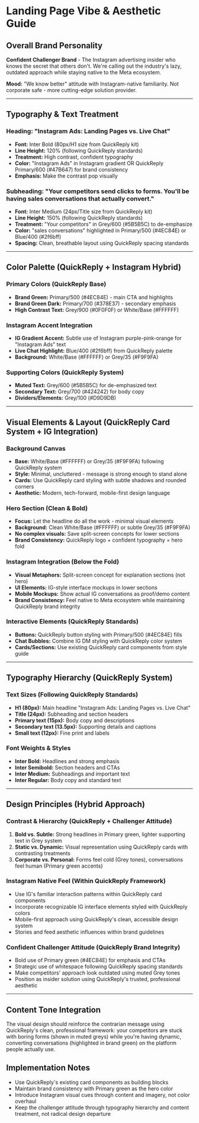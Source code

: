 # Landing Page Vibe & Aesthetic Guide

## Overall Brand Personality
**Confident Challenger Brand** - The Instagram advertising insider who knows the secret that others don't. We're calling out the industry's lazy, outdated approach while staying native to the Meta ecosystem.

**Mood:** "We know better" attitude with Instagram-native familiarity. Not corporate safe - more cutting-edge solution provider.

---

## Typography & Text Treatment

### Heading: "Instagram Ads: Landing Pages vs. Live Chat"
- **Font:** Inter Bold (80px/H1 size from QuickReply kit)
- **Line Height:** 120% (following QuickReply standards)
- **Treatment:** High contrast, confident typography
- **Color:** "Instagram Ads" in Instagram gradient OR QuickReply Primary/600 (#47B647) for brand consistency
- **Emphasis:** Make the contrast pop visually

### Subheading: "Your competitors send clicks to forms. You'll be having sales conversations that actually convert."
- **Font:** Inter Medium (24px/Title size from QuickReply kit)
- **Line Height:** 150% (following QuickReply standards)
- **Treatment:** "Your competitors" in Grey/600 (#5B5B5C) to de-emphasize
- **Color:** "sales conversations" highlighted in Primary/500 (#4EC84E) or Blue/400 (#2f6bff)
- **Spacing:** Clean, breathable layout using QuickReply spacing standards

---

## Color Palette (QuickReply + Instagram Hybrid)

### Primary Colors (QuickReply Base)
- **Brand Green:** Primary/500 (#4EC84E) - main CTA and highlights
- **Brand Green Dark:** Primary/700 (#378E37) - secondary emphasis
- **High Contrast Text:** Grey/900 (#0F0F0F) or White/Base (#FFFFFF)

### Instagram Accent Integration
- **IG Gradient Accent:** Subtle use of Instagram purple-pink-orange for "Instagram Ads" text
- **Live Chat Highlight:** Blue/400 (#2f6bff) from QuickReply palette
- **Background:** White/Base (#FFFFFF) or Grey/35 (#F9F9FA)

### Supporting Colors (QuickReply System)
- **Muted Text:** Grey/600 (#5B5B5C) for de-emphasized text
- **Secondary Text:** Grey/700 (#424242) for body copy
- **Dividers/Elements:** Grey/100 (#D9D9DB)

---

## Visual Elements & Layout (QuickReply Card System + IG Integration)

### Background Canvas
- **Base:** White/Base (#FFFFFF) or Grey/35 (#F9F9FA) following QuickReply system
- **Style:** Minimal, uncluttered - message is strong enough to stand alone
- **Cards:** Use QuickReply card styling with subtle shadows and rounded corners
- **Aesthetic:** Modern, tech-forward, mobile-first design language

### Hero Section (Clean & Bold)
- **Focus:** Let the headline do all the work - minimal visual elements
- **Background:** Clean White/Base (#FFFFFF) or subtle Grey/35 (#F9F9FA)
- **No complex visuals:** Save split-screen concepts for lower sections
- **Brand Consistency:** QuickReply logo + confident typography = hero fold

### Instagram Integration (Below the Fold)
- **Visual Metaphors:** Split-screen concept for explanation sections (not hero)
- **UI Elements:** IG-style interface mockups in lower sections
- **Mobile Mockups:** Show actual IG conversations as proof/demo content
- **Brand Consistency:** Feel native to Meta ecosystem while maintaining QuickReply brand integrity

### Interactive Elements (QuickReply Standards)
- **Buttons:** QuickReply button styling with Primary/500 (#4EC84E) fills
- **Chat Bubbles:** Combine IG DM styling with QuickReply color system
- **Cards/Sections:** Use existing QuickReply card components from style guide

---

## Typography Hierarchy (QuickReply System)

### Text Sizes (Following QuickReply Standards)
- **H1 (80px):** Main headline "Instagram Ads: Landing Pages vs. Live Chat"
- **Title (24px):** Subheading and section headers
- **Primary text (15px):** Body copy and descriptions
- **Secondary text (13.5px):** Supporting details and captions
- **Small text (12px):** Fine print and labels

### Font Weights & Styles
- **Inter Bold:** Headlines and strong emphasis
- **Inter Semibold:** Section headers and CTAs
- **Inter Medium:** Subheadings and important text
- **Inter Regular:** Body copy and standard text

---

## Design Principles (Hybrid Approach)

### Contrast & Hierarchy (QuickReply + Challenger Attitude)
1. **Bold vs. Subtle:** Strong headlines in Primary green, lighter supporting text in Grey system
2. **Static vs. Dynamic:** Visual representation using QuickReply cards with contrasting treatments
3. **Corporate vs. Personal:** Forms feel cold (Grey tones), conversations feel human (Primary green accents)

### Instagram Native Feel (Within QuickReply Framework)
- Use IG's familiar interaction patterns within QuickReply card components
- Incorporate recognizable IG interface elements styled with QuickReply colors
- Mobile-first approach using QuickReply's clean, accessible design system
- Stories and feed aesthetic influences within brand guidelines

### Confident Challenger Attitude (QuickReply Brand Integrity)
- Bold use of Primary green (#4EC84E) for emphasis and CTAs
- Strategic use of whitespace following QuickReply spacing standards
- Make competitors' approach look outdated using muted Grey tones
- Position as insider solution using QuickReply's trusted, professional aesthetic

---

## Content Tone Integration
The visual design should reinforce the contrarian message using QuickReply's clean, professional framework: your competitors are stuck with boring forms (shown in muted greys) while you're having dynamic, converting conversations (highlighted in brand green) on the platform people actually use.

## Implementation Notes
- Use QuickReply's existing card components as building blocks
- Maintain brand consistency with Primary green as the hero color
- Introduce Instagram visual cues through content and imagery, not color overhaul
- Keep the challenger attitude through typography hierarchy and content treatment, not radical design departure